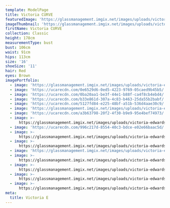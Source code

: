 ```yaml
---
template: ModelPage
title: Victoria CURVE
featuredImage: 'https://glassmanagement.imgix.net/images/uploads/victoria-edwards-white.jpg'
imageThumbnail: 'https://glassmanagement.imgix.net/images/uploads/victoria-edwards-c.jpg'
firstName: Victoria CURVE
collection: Classic
height: 178cm
measurementType: bust
bust: 106cm
waist: 91cm
hips: 113cm
size: '16'
shoeSize: '11'
hair: Red
eyes: Brown
imagePortfolio:
  - image: 'https://glassmanagement.imgix.net/images/uploads/victoria-edwards-d.jpg'
  - image: 'https://ucarecdn.com/0e6529d6-0ed5-4223-9769-05caed9b45b5/'
  - image: 'https://ucarecdn.com/0ba20aa1-be3f-44e1-b88f-ca4f8cb4ebd4/'
  - image: 'https://ucarecdn.com/b33e861d-307a-4c83-b463-25da55b2babf/'
  - image: 'https://ucarecdn.com/5127fd84-e225-48bf-a51b-536d4aae30c9/'
  - image: 'https://glassmanagement.imgix.net/images/uploads/victoria-edwards-a.jpg'
  - image: 'https://ucarecdn.com/a3b63798-20f2-4f30-b9e9-95e4bef74973/'
  - image: >-
      https://glassmanagement.imgix.net/images/uploads/victoria-edwards-white.jpg
  - image: 'https://ucarecdn.com/996c217d-8554-40c3-bdce-e02e66baac5d/'
  - image: >-
      https://glassmanagement.imgix.net/images/uploads/victoria-edwards-bell-st-mall-toowoomba-2012.jpg
  - image: >-
      https://glassmanagement.imgix.net/images/uploads/victoria-edwards-twba-ruthven-st-2012.jpg
  - image: 'https://glassmanagement.imgix.net/images/uploads/victoria-edwards-bw-2.jpg'
  - image: >-
      https://glassmanagement.imgix.net/images/uploads/victoria-edwards-sydney-2.jpg
  - image: >-
      https://glassmanagement.imgix.net/images/uploads/victoria-edwards-guitar.jpg
  - image: >-
      https://glassmanagement.imgix.net/images/uploads/victoria-edwards-tamworth.jpg
  - image: >-
      https://glassmanagement.imgix.net/images/uploads/victoria-edwards-headshot.jpg
meta:
  title: Victoria E
---
```


